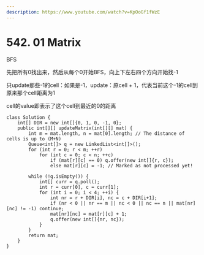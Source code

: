 ```yaml
---
description: https://www.youtube.com/watch?v=KpOoGf1fWzE
---
```


# 542. 01 Matrix

BFS

先把所有0找出来，然后从每个0开始BFS，向上下左右四个方向开始找-1

只update那些-1的cell：如果是-1，update：原cell + 1，代表当前这个-1的cell到原来那个cell距离为1

cell的value即表示了这个cell到最近的0的距离

```
class Solution {
    int[] DIR = new int[]{0, 1, 0, -1, 0};
    public int[][] updateMatrix(int[][] mat) {
        int m = mat.length, n = mat[0].length; // The distance of cells is up to (M+N)
        Queue<int[]> q = new LinkedList<int[]>();
        for (int r = 0; r < m; ++r)
            for (int c = 0; c < n; ++c)
                if (mat[r][c] == 0) q.offer(new int[]{r, c});
                else mat[r][c] = -1; // Marked as not processed yet!

        while (!q.isEmpty()) {
            int[] curr = q.poll();
            int r = curr[0], c = curr[1];
            for (int i = 0; i < 4; ++i) {
                int nr = r + DIR[i], nc = c + DIR[i+1];
                if (nr < 0 || nr == m || nc < 0 || nc == n || mat[nr][nc] != -1) continue;
                mat[nr][nc] = mat[r][c] + 1;
                q.offer(new int[]{nr, nc});
            }
        }
        return mat;
    }
}
```
